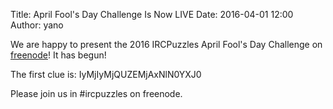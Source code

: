 Title: April Fool\'s Day Challenge Is Now LIVE
Date: 2016-04-01 12:00
Author: yano

We are happy to present the 2016 IRCPuzzles April Fool's Day Challenge on [freenode](https://freenode.net/)! It has begun!

The first clue is: IyMjIyMjQUZEMjAxNlN0YXJ0

Please join us in #ircpuzzles on freenode.
